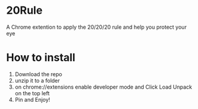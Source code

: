 # 20Rule
 A Chrome extention to apply the 20/20/20 rule and help you protect your eye

# How to install 
 1. Download the repo
 2.  unzip it to a folder
 3. on chrome://extensions enable developer mode and Click Load Unpack on the top left
 4. Pin and Enjoy!
